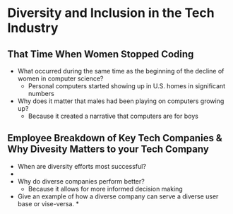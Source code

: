 # Diversity and Inclusion in the Tech Industry
## That Time When Women Stopped Coding
* What occurred during the same time as the beginning of the decline of women in computer science?
  * Personal computers started showing up in U.S. homes in significant numbers
* Why does it matter that males had been playing on computers growing up?
  * Because it created a narrative that computers are for boys

## Employee Breakdown of Key Tech Companies & Why Divesity Matters to your Tech Company
* When are diversity efforts most successful?
* 
* Why do diverse companies perform better?
  * Because it allows for more informed decision making
* Give an example of how a diverse company can serve a diverse user base or vise-versa.
  * 
